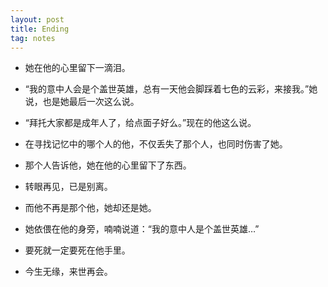 ```yaml
---
layout: post
title: Ending
tag: notes
---
```

*  她在他的心里留下一滴泪。
*  “我的意中人会是个盖世英雄，总有一天他会脚踩着七色的云彩，来接我。”她说，也是她最后一次这么说。
*  “拜托大家都是成年人了，给点面子好么。”现在的他这么说。

*  在寻找记忆中的哪个人的他，不仅丢失了那个人，也同时伤害了她。
*  那个人告诉他，她在他的心里留下了东西。


*  转眼再见，已是别离。
*  而他不再是那个他，她却还是她。

*  她依偎在他的身旁，喃喃说道：“我的意中人是个盖世英雄…”

*  要死就一定要死在他手里。

*  今生无缘，来世再会。

